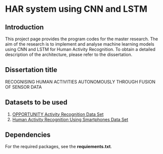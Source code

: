 # HAR system using CNN and LSTM

## Introduction
This project page provides the program codes for the master research.
The aim of the research is to implement and analyse machine learning models using CNN and LSTM for Human Activity Recognition.
To obtain a detailed description of the architecture, please refer to the dissertation. 

## Dissertation title
RECOGNISING HUMAN ACTIVITIES AUTONOMOUSLY THROUGH FUSION OF SENSOR DATA

## Datasets to be used
1. [OPPORTUNITY Activity Recognition Data Set](http://archive.ics.uci.edu/ml/datasets/OPPORTUNITY+Activity+Recognition)
2. [Human Activity Recognition Using Smartphones Data Set](https://archive.ics.uci.edu/ml/datasets/Human+Activity+Recognition+Using+Smartphones)

## Dependencies
For the required packages, see the **requiements.txt**.
